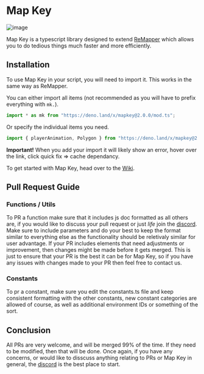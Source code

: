 # Map Key

![image](https://user-images.githubusercontent.com/111317032/207435249-e15b8624-bde4-4cd7-b96a-0713ceaac681.png)

Map Key is a typescript library designed to extend [ReMapper](https://github.com/Swifter1243/ReMapper) which allows you to do tedious things much faster and more efficiently.

## Installation

To use Map Key in your script, you will need to import it. This works in the same way as ReMapper.

You can either import all items (not recommended as you will have to prefix everything with `mk.`).

```ts
import * as mk from "https://deno.land/x/mapkey@2.0.0/mod.ts";
```

Or specify the individual items you need.

```ts
import { playerAnimation, Polygon } from "https://deno.land/x/mapkey@2.0.0/mod.ts";
```

**Important!**
When you add your import it will likely show an error, hover over the link, click quick fix => cache dependancy.

To get started with Map Key, head over to the [Wiki](https://github.com/Splashcard04/Map-Key/DOCS.md).

## Pull Request Guide

### Functions / Utils

To PR a function make sure that it includes js doc formatted as all others are, if you would like to discuss your pull request or just _life_ join the [discord](https://discord.gg/Q9fvu7Bn87).
Make sure to include parameters and do your best to keep the format similar to everything else as the functionality should be reletivaly similar for user advantage.
If your PR includes elements that need adjustments or improvement, then changes might be made before it gets merged. This is just to ensure that your PR is the best it can be for Map Key, so if you have any issues with changes made to your PR then feel free to contact us.

### Constants

To pr a constant, make sure you edit the constants.ts file and keep consistent formatting with the other constants, new constant categories are allowed of course, as well as additional environment IDs or something of the sort.

## Conclusion

All PRs are very welcome, and will be merged 99% of the time. If they need to be modified, then that will be done. Once again, if you have any concerns, or would like to disscuss anything relating to PRs or Map Key in general, the [discord](https://discord.gg/Q9fvu7Bn87) is the best place to start.

